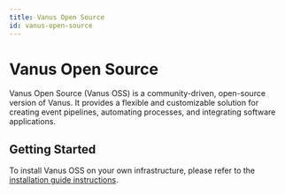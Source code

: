 ```yaml
---
title: Vanus Open Source
id: vanus-open-source
---
```

# Vanus Open Source

Vanus Open Source (Vanus OSS) is a community-driven, open-source version of Vanus. It provides a flexible and customizable solution for creating event pipelines, automating processes, and integrating software applications.

## Getting Started

To install Vanus OSS on your own infrastructure, please refer to the [installation guide instructions](https://docs.vanus.ai/vanus-open-source/installation).
